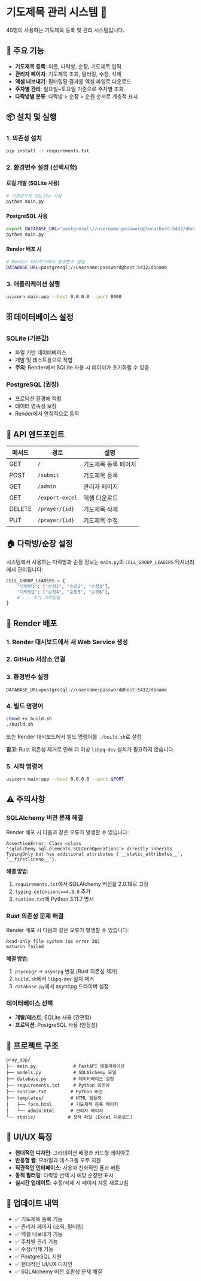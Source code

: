 # 기도제목 관리 시스템 🙏

40명이 사용하는 기도제목 등록 및 관리 시스템입니다.

## 🚀 주요 기능

- **기도제목 등록**: 이름, 다락방, 순장, 기도제목 입력
- **관리자 페이지**: 기도제목 조회, 필터링, 수정, 삭제
- **엑셀 내보내기**: 필터링된 결과를 엑셀 파일로 다운로드
- **주차별 관리**: 일요일~토요일 기준으로 주차별 조회
- **다락방별 분류**: 다락방 > 순장 > 순원 순서로 계층적 표시

## 📦 설치 및 실행

### 1. 의존성 설치
```bash
pip install -r requirements.txt
```

### 2. 환경변수 설정 (선택사항)

#### 로컬 개발 (SQLite 사용)
```bash
# 기본값으로 SQLite 사용
python main.py
```

#### PostgreSQL 사용
```bash
export DATABASE_URL="postgresql://username:password@localhost:5432/dbname"
python main.py
```

#### Render 배포 시
```bash
# Render 대시보드에서 환경변수 설정
DATABASE_URL=postgresql://username:password@host:5432/dbname
```

### 3. 애플리케이션 실행
```bash
uvicorn main:app --host 0.0.0.0 --port 8000
```

## 🗄️ 데이터베이스 설정

### SQLite (기본값)
- 파일 기반 데이터베이스
- 개발 및 테스트용으로 적합
- **주의**: Render에서 SQLite 사용 시 데이터가 초기화될 수 있음

### PostgreSQL (권장)
- 프로덕션 환경에 적합
- 데이터 영속성 보장
- Render에서 안정적으로 동작

## 🔧 API 엔드포인트

| 메서드 | 경로 | 설명 |
|--------|------|------|
| GET | `/` | 기도제목 등록 페이지 |
| POST | `/submit` | 기도제목 등록 |
| GET | `/admin` | 관리자 페이지 |
| GET | `/export-excel` | 엑셀 다운로드 |
| DELETE | `/prayer/{id}` | 기도제목 삭제 |
| PUT | `/prayer/{id}` | 기도제목 수정 |

## 🏠 다락방/순장 설정

시스템에서 사용하는 다락방과 순장 정보는 `main.py`의 `CELL_GROUP_LEADERS` 딕셔너리에서 관리됩니다:

```python
CELL_GROUP_LEADERS = {
    "다락방1": ["순장1", "순장2", "순장3"],
    "다락방2": ["순장4", "순장5", "순장6"],
    # ... 추가 다락방들
}
```

## 🚀 Render 배포

### 1. Render 대시보드에서 새 Web Service 생성

### 2. GitHub 저장소 연결

### 3. 환경변수 설정
```
DATABASE_URL=postgresql://username:password@host:5432/dbname
```

### 4. 빌드 명령어
```bash
chmod +x build.sh
./build.sh
```

또는 Render 대시보드에서 빌드 명령어를 `./build.sh`로 설정

**참고**: Rust 의존성 제거로 인해 더 이상 `libpq-dev` 설치가 필요하지 않습니다.

### 5. 시작 명령어
```bash
uvicorn main:app --host 0.0.0.0 --port $PORT
```

## ⚠️ 주의사항

### SQLAlchemy 버전 문제 해결
Render 배포 시 다음과 같은 오류가 발생할 수 있습니다:
```
AssertionError: Class <class 'sqlalchemy.sql.elements.SQLCoreOperations'> directly inherits TypingOnly but has additional attributes {'__static_attributes__', '__firstlineno__'}.
```

**해결 방법:**
1. `requirements.txt`에서 SQLAlchemy 버전을 2.0.19로 고정
2. `typing-extensions==4.8.0` 추가
3. `runtime.txt`에 Python 3.11.7 명시

### Rust 의존성 문제 해결
Render 배포 시 다음과 같은 오류가 발생할 수 있습니다:
```
Read-only file system (os error 30)
maturin failed
```

**해결 방법:**
1. `psycopg2` → `asyncpg` 변경 (Rust 의존성 제거)
2. `build.sh`에서 `libpq-dev` 설치 제거
3. `database.py`에서 asyncpg 드라이버 설정

### 데이터베이스 선택
- **개발/테스트**: SQLite 사용 (간편함)
- **프로덕션**: PostgreSQL 사용 (안정성)

## 📁 프로젝트 구조

```
pray_app/
├── main.py              # FastAPI 애플리케이션
├── models.py            # SQLAlchemy 모델
├── database.py          # 데이터베이스 설정
├── requirements.txt     # Python 의존성
├── runtime.txt         # Python 버전
├── templates/          # HTML 템플릿
│   ├── form.html       # 기도제목 등록 페이지
│   └── admin.html      # 관리자 페이지
└── static/            # 정적 파일 (Excel 다운로드)
```

## 🎨 UI/UX 특징

- **현대적인 디자인**: 그라데이션 배경과 카드형 레이아웃
- **반응형 웹**: 모바일과 데스크톱 모두 지원
- **직관적인 인터페이스**: 사용자 친화적인 폼과 버튼
- **동적 필터링**: 다락방 선택 시 해당 순장만 표시
- **실시간 업데이트**: 수정/삭제 시 페이지 자동 새로고침

## 🔄 업데이트 내역

- ✅ 기도제목 등록 기능
- ✅ 관리자 페이지 (조회, 필터링)
- ✅ 엑셀 내보내기 기능
- ✅ 주차별 관리 기능
- ✅ 수정/삭제 기능
- ✅ PostgreSQL 지원
- ✅ 현대적인 UI/UX 디자인
- ✅ SQLAlchemy 버전 호환성 문제 해결 
